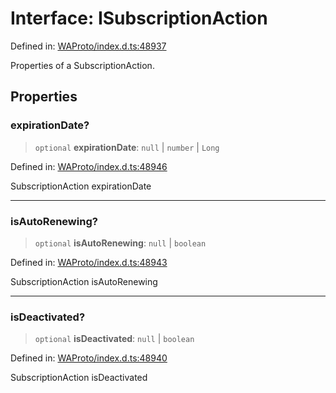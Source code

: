 # Interface: ISubscriptionAction

Defined in: [WAProto/index.d.ts:48937](https://github.com/Fokusdotid/bail/blob/043003e0dc220c8f52aef36f90c7026f3a192427/WAProto/index.d.ts#L48937)

Properties of a SubscriptionAction.

## Properties

### expirationDate?

> `optional` **expirationDate**: `null` \| `number` \| `Long`

Defined in: [WAProto/index.d.ts:48946](https://github.com/Fokusdotid/bail/blob/043003e0dc220c8f52aef36f90c7026f3a192427/WAProto/index.d.ts#L48946)

SubscriptionAction expirationDate

***

### isAutoRenewing?

> `optional` **isAutoRenewing**: `null` \| `boolean`

Defined in: [WAProto/index.d.ts:48943](https://github.com/Fokusdotid/bail/blob/043003e0dc220c8f52aef36f90c7026f3a192427/WAProto/index.d.ts#L48943)

SubscriptionAction isAutoRenewing

***

### isDeactivated?

> `optional` **isDeactivated**: `null` \| `boolean`

Defined in: [WAProto/index.d.ts:48940](https://github.com/Fokusdotid/bail/blob/043003e0dc220c8f52aef36f90c7026f3a192427/WAProto/index.d.ts#L48940)

SubscriptionAction isDeactivated
